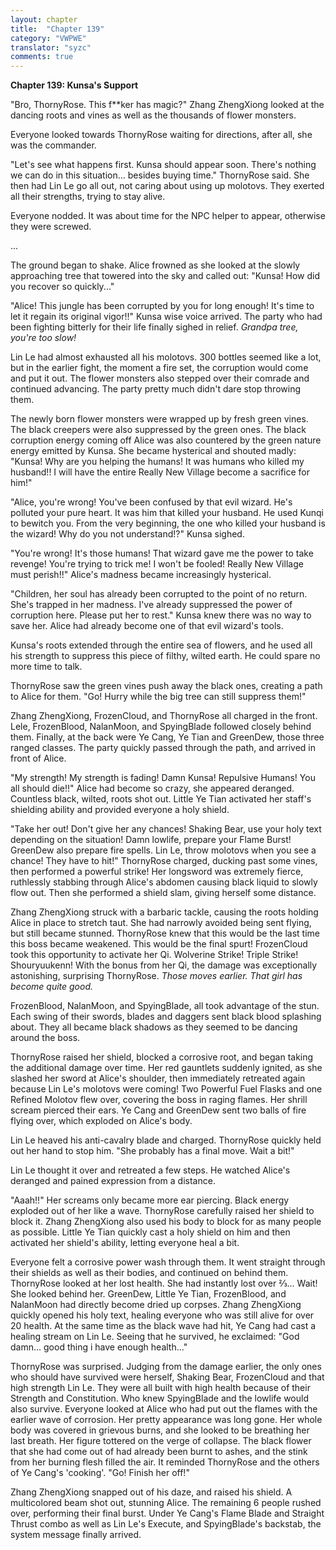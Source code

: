 ```yaml
---
layout: chapter
title:  "Chapter 139"
category: "VWPWE"
translator: "syzc"
comments: true
---
```


**Chapter 139: Kunsa's Support**

"Bro, ThornyRose. This f\*\*ker has magic?" Zhang ZhengXiong looked at the dancing roots and vines as well as the thousands of flower monsters.

Everyone looked towards ThornyRose waiting for directions, after all, she was the commander.

"Let's see what happens first. Kunsa should appear soon. There's nothing we can do in this situation... besides buying time." ThornyRose said. She then had Lin Le go all out, not caring about using up molotovs. They exerted all their strengths, trying to stay alive.

Everyone nodded. It was about time for the NPC helper to appear, otherwise they were screwed.

...

The ground began to shake. Alice frowned as she looked at the slowly approaching tree that towered into the sky and called out: "Kunsa! How did you recover so quickly..."

"Alice! This jungle has been corrupted by you for long enough! It's time to let it regain its original vigor!!" Kunsa wise voice arrived. The party who had been fighting bitterly for their life finally sighed in relief. *Grandpa tree, you're too slow!*

Lin Le had almost exhausted all his molotovs. 300 bottles seemed like a lot, but in the earlier fight, the moment a fire set, the corruption would come and put it out. The flower monsters also stepped over their comrade and continued advancing. The party pretty much didn't dare stop throwing them.

The newly born flower monsters were wrapped up by fresh green vines. The black creepers were also suppressed by the green ones. The black corruption energy coming off Alice was also countered by the green nature energy emitted by Kunsa. She became hysterical and shouted madly: "Kunsa! Why are you helping the humans! It was humans who killed my husband!! I will have the entire Really New Village become a sacrifice for him!"

"Alice, you're wrong! You've been confused by that evil wizard. He's polluted your pure heart. It was him that killed your husband. He used Kunqi to bewitch you. From the very beginning, the one who killed your husband is the wizard! Why do you not understand!?" Kunsa sighed.

"You're wrong! It's those humans! That wizard gave me the power to take revenge! You're trying to trick me! I won't be fooled! Really New Village must perish!!" Alice's madness became increasingly hysterical.

"Children, her soul has already been corrupted to the point of no return. She's trapped in her madness. I've already suppressed the power of corruption here. Please put her to rest." Kunsa knew there was no way to save her. Alice had already become one of that evil wizard's tools.

Kunsa's roots extended through the entire sea of flowers, and he used all his strength to suppress this piece of filthy, wilted earth. He could spare no more time to talk.

ThornyRose saw the green vines push away the black ones, creating a path to Alice for them. "Go! Hurry while the big tree can still suppress them!"

Zhang ZhengXiong, FrozenCloud, and ThornyRose all charged in the front. Lele, FrozenBlood, NalanMoon, and SpyingBlade followed closely behind them. Finally, at the back were Ye Cang, Ye Tian and GreenDew, those three ranged classes. The party quickly passed through the path, and arrived in front of Alice. 

"My strength! My strength is fading! Damn Kunsa! Repulsive Humans! You all should die!!" Alice had become so crazy, she appeared deranged. Countless black, wilted, roots shot out. Little Ye Tian activated her staff's shielding ability and provided everyone a holy shield.

"Take her out! Don't give her any chances! Shaking Bear, use your holy text depending on the situation! Damn lowlife, prepare your Flame Burst! GreenDew also prepare fire spells. Lin Le, throw molotovs when you see a chance! They have to hit!" ThornyRose charged, ducking past some vines, then performed a powerful strike! Her longsword was extremely fierce, ruthlessly stabbing through Alice's abdomen causing black liquid to slowly flow out. Then she performed a shield slam, giving herself some distance.

Zhang ZhengXiong struck with a barbaric tackle, causing the roots holding Alice in place to stretch taut. She had narrowly avoided being sent flying, but still became stunned. ThornyRose knew that this would be the last time this boss became weakened. This would be the final spurt! FrozenCloud took this opportunity to activate her Qi. Wolverine Strike! Triple Strike! Shouryuukenn! With the bonus from her Qi, the damage was exceptionally astonishing, surprising ThornyRose. *Those moves earlier. That girl has become quite good.*

FrozenBlood, NalanMoon, and SpyingBlade, all took advantage of the stun. Each swing of their swords, blades and daggers sent black blood splashing about. They all became black shadows as they seemed to be dancing around the boss.

ThornyRose raised her shield, blocked a corrosive root, and began taking the additional damage over time. Her red gauntlets suddenly ignited, as she slashed her sword at Alice's shoulder, then immediately retreated again because Lin Le's molotovs were coming! Two Powerful Fuel Flasks and one Refined Molotov flew over, covering the boss in raging flames. Her shrill scream pierced their ears. Ye Cang and GreenDew sent two balls of fire flying over, which exploded on Alice's body.

Lin Le heaved his anti-cavalry blade and charged. ThornyRose quickly held out her hand to stop him. "She probably has a final move. Wait a bit!"

Lin Le thought it over and retreated a few steps. He watched Alice's deranged and pained expression from a distance.

"Aaah!!" Her screams only became more ear piercing. Black energy exploded out of her like a wave. ThornyRose carefully raised her shield to block it. Zhang ZhengXiong also used his body to block for as many people as possible. Little Ye Tian quickly cast a holy shield on him and then activated her shield's ability, letting everyone heal a bit.

Everyone felt a corrosive power wash through them. It went straight through their shields as well as their bodies, and continued on behind them. ThornyRose looked at her lost health. She had instantly lost over ⅔... Wait! She looked behind her. GreenDew, Little Ye Tian, FrozenBlood, and NalanMoon had directly become dried up corpses. Zhang ZhengXiong quickly opened his holy text, healing everyone who was still alive for over 20 health. At the same time as the black wave had hit, Ye Cang had cast a healing stream on Lin Le. Seeing that he survived, he exclaimed: "God damn... good thing i have enough health..."

ThornyRose was surprised. Judging from the damage earlier, the only ones who should have survived were herself, Shaking Bear, FrozenCloud and that high strength Lin Le. They were all built with high health because of their Strength and Constitution. Who knew SpyingBlade and the lowlife would also survive. Everyone looked at Alice who had put out the flames with the earlier wave of corrosion. Her pretty appearance was long gone. Her whole body was covered in grievous burns, and she looked to be breathing her last breath. Her figure tottered on the verge of collapse. The black flower that she had come out of had already been burnt to ashes, and the stink from her burning flesh filled the air. It reminded ThornyRose and the others of Ye Cang's 'cooking'. "Go! Finish her off!"

Zhang ZhengXiong snapped out of his daze, and raised his shield. A multicolored beam shot out, stunning Alice. The remaining 6 people rushed over, performing their final burst. Under Ye Cang's Flame Blade and Straight Thrust combo as well as Lin Le's Execute, and SpyingBlade's backstab, the system message finally arrived.
